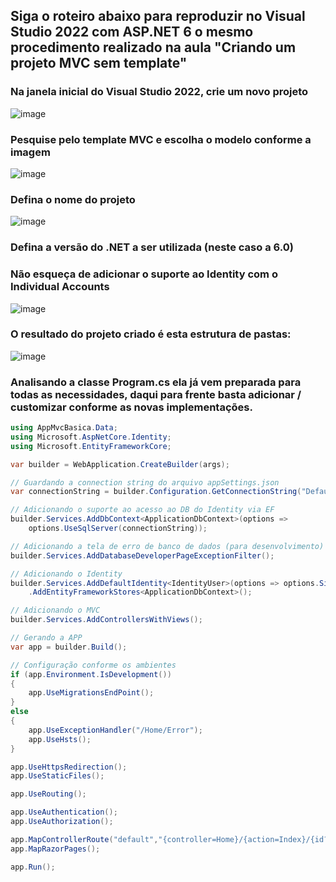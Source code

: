 ## Siga o roteiro abaixo para reproduzir no Visual Studio 2022 com ASP.NET 6 o mesmo procedimento realizado na aula "Criando um projeto MVC sem template"

### Na janela inicial do Visual Studio 2022, crie um novo projeto

![image](https://user-images.githubusercontent.com/5068797/159869071-382fad75-7043-44f2-81ee-f4fed7744f37.png)

### Pesquise pelo template MVC e escolha o modelo conforme a imagem

![image](https://user-images.githubusercontent.com/5068797/159872983-9acd9fe4-1625-4c3f-bd5f-ea010c0fccce.png)

### Defina o nome do projeto

![image](https://user-images.githubusercontent.com/5068797/159873303-c6073a87-844b-4ae0-955a-0fb604edbe8d.png)

### Defina a versão do .NET a ser utilizada (neste caso a 6.0)
### Não esqueça de adicionar o suporte ao Identity com o Individual Accounts

![image](https://user-images.githubusercontent.com/5068797/159874156-eb1d8d51-3b2f-4845-bc3f-cf82900607ad.png)

### O resultado do projeto criado é esta estrutura de pastas:

![image](https://user-images.githubusercontent.com/5068797/159874480-e247c6ea-473a-478a-90d6-967d97ed07a5.png)

### Analisando a classe Program.cs ela já vem preparada para todas as necessidades, daqui para frente basta adicionar / customizar conforme as novas implementações.

```csharp
using AppMvcBasica.Data;
using Microsoft.AspNetCore.Identity;
using Microsoft.EntityFrameworkCore;

var builder = WebApplication.CreateBuilder(args);

// Guardando a connection string do arquivo appSettings.json
var connectionString = builder.Configuration.GetConnectionString("DefaultConnection");

// Adicionando o suporte ao acesso ao DB do Identity via EF
builder.Services.AddDbContext<ApplicationDbContext>(options =>
    options.UseSqlServer(connectionString));

// Adicionando a tela de erro de banco de dados (para desenvolvimento)
builder.Services.AddDatabaseDeveloperPageExceptionFilter();

// Adicionando o Identity
builder.Services.AddDefaultIdentity<IdentityUser>(options => options.SignIn.RequireConfirmedAccount = true)
    .AddEntityFrameworkStores<ApplicationDbContext>();

// Adicionando o MVC
builder.Services.AddControllersWithViews();

// Gerando a APP
var app = builder.Build();

// Configuração conforme os ambientes
if (app.Environment.IsDevelopment())
{
    app.UseMigrationsEndPoint();
}
else
{
    app.UseExceptionHandler("/Home/Error");
    app.UseHsts();
}

app.UseHttpsRedirection();
app.UseStaticFiles();

app.UseRouting();

app.UseAuthentication();
app.UseAuthorization();

app.MapControllerRoute("default","{controller=Home}/{action=Index}/{id?}");
app.MapRazorPages();

app.Run();

```


